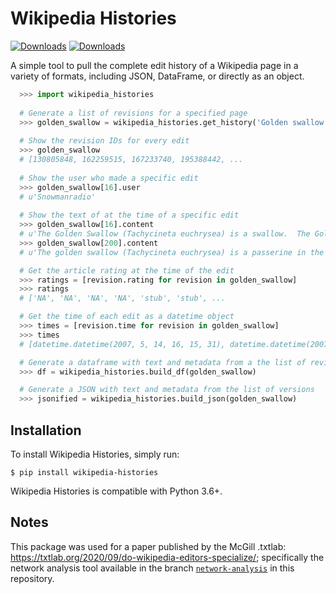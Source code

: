 # Wikipedia Histories
[![Downloads](https://pepy.tech/badge/wikipedia-histories)](https://pepy.tech/project/wikipedia-histories)
[![Downloads](https://pepy.tech/badge/wikipedia-histories/week)](https://pepy.tech/project/wikipedia-histories/week)

A simple tool to pull the complete edit history of a Wikipedia page in a variety of formats, including JSON, DataFrame, or directly as an object.

```python
  >>> import wikipedia_histories
  
  # Generate a list of revisions for a specified page
  >>> golden_swallow = wikipedia_histories.get_history('Golden swallow')
  
  # Show the revision IDs for every edit
  >>> golden_swallow
  # [130805848, 162259515, 167233740, 195388442, ...
  
  # Show the user who made a specific edit
  >>> golden_swallow[16].user
  # u'Snowmanradio'
  
  # Show the text of at the time of a specific edit
  >>> golden_swallow[16].content
  # u'The Golden Swallow (Tachycineta euchrysea) is a swallow.  The Golden Swallow formerly'...
  >>> golden_swallow[200].content
  # u'The golden swallow (Tachycineta euchrysea) is a passerine in the swallow family'...

  # Get the article rating at the time of the edit
  >>> ratings = [revision.rating for revision in golden_swallow]
  >>> ratings
  # ['NA', 'NA', 'NA', 'NA', 'stub', 'stub', ...

  # Get the time of each edit as a datetime object
  >>> times = [revision.time for revision in golden_swallow]
  >>> times
  # [datetime.datetime(2007, 5, 14, 16, 15, 31), datetime.datetime(2007, 10, 4, 15, 36, 29), ...

  # Generate a dataframe with text and metadata from a the list of revisions
  >>> df = wikipedia_histories.build_df(golden_swallow)

  # Generate a JSON with text and metadata from the list of versions
  >>> jsonified = wikipedia_histories.build_json(golden_swallow)
```


## Installation

To install Wikipedia Histories, simply run:

```
$ pip install wikipedia-histories
```

Wikipedia Histories is compatible with Python 3.6+.

## Notes

This package was used for a paper published by the McGill .txtlab: https://txtlab.org/2020/09/do-wikipedia-editors-specialize/; specifically the network analysis tool available in the branch [`network-analysis`](https://github.com/ndrezn/wikipedia-histories/tree/network-analysis) in this repository.

